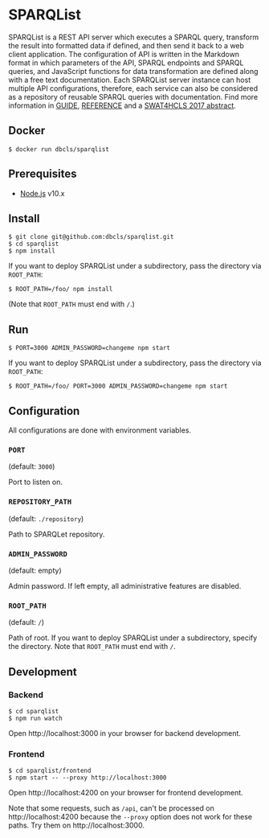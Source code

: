 # SPARQList

SPARQList is a REST API server which executes a SPARQL query, transform the result into formatted data if defined, and then send it back to a web client application. The configuration of API is written in the Markdown format in which parameters of the API, SPARQL endpoints and SPARQL queries, and JavaScript functions for data transformation are defined along with a free text documentation. Each SPARQList server instance can host multiple API configurations, therefore, each service can also be considered as a repository of reusable SPARQL queries with documentation. Find more information in [GUIDE](doc/GUIDE.md), [REFERENCE](doc/REFERENCE.md) and a [SWAT4HCLS 2017 abstract](http://ceur-ws.org/Vol-2042/paper47.pdf).

## Docker

    $ docker run dbcls/sparqlist

## Prerequisites

* [Node.js](https://nodejs.org/) v10.x

## Install

    $ git clone git@github.com:dbcls/sparqlist.git
    $ cd sparqlist
    $ npm install

If you want to deploy SPARQList under a subdirectory, pass the directory via `ROOT_PATH`:

    $ ROOT_PATH=/foo/ npm install

(Note that `ROOT_PATH` must end with `/`.)

## Run

    $ PORT=3000 ADMIN_PASSWORD=changeme npm start

If you want to deploy SPARQList under a subdirectory, pass the directory via `ROOT_PATH`:

    $ ROOT_PATH=/foo/ PORT=3000 ADMIN_PASSWORD=changeme npm start

## Configuration

All configurations are done with environment variables.

### `PORT`

(default: `3000`)

Port to listen on.

### `REPOSITORY_PATH`

(default: `./repository`)

Path to SPARQLet repository.

### `ADMIN_PASSWORD`

(default: empty)

Admin password. If left empty, all administrative features are disabled.

### `ROOT_PATH`

(default: `/`)

Path of root. If you want to deploy SPARQList under a subdirectory, specify the directory. Note that `ROOT_PATH` must end with `/`.

## Development

### Backend

    $ cd sparqlist
    $ npm run watch

Open http://localhost:3000 in your browser for backend development.

### Frontend

    $ cd sparqlist/frontend
    $ npm start -- --proxy http://localhost:3000

Open http://localhost:4200 on your browser for frontend development.

Note that some requests, such as `/api`, can't be processed on http://localhost:4200 because the `--proxy` option does not work for these paths. Try them on http://localhost:3000.
